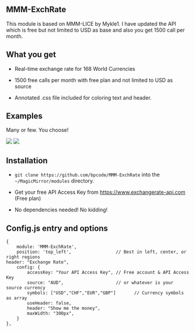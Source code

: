 ## MMM-ExchRate

This module is based on MMM-LICE by Mykle1. I have updated the API which is free but not limited to USD as base and also you get 1500 call per month. 

## What you get

* Real-time exchange rate for 168 World Currencies

* 1500 free calls per month with free plan and not limited to USD as source

* Annotated .css file included for coloring text and header.

## Examples

Many or few. You choose!

![](images/1.PNG) ![](images/2.PNG)

## Installation

* `git clone https://github.com/bpcode/MMM-ExchRate` into the `~/MagicMirror/modules` directory.

* Get your free API Access Key from https://www.exchangerate-api.com (Free plan)

* No dependencies needed! No kidding!


## Config.js entry and options

    {
        module: 'MMM-ExchRate',
        position: 'top_left',                 // Best in left, center, or right regions
	header: "Exchange Rate",
        config: { 
			accessKey: "Your API Access Key", // Free account & API Access Key
			source: "AUD",                    // or whatever is your source currency
			symbols: ["USD","CHF","EUR","GBP"]       // Currency symbols as array
			useHeader: false,                 
			header: "Show me the money",
			maxWidth: "300px",
        }
    },
	
